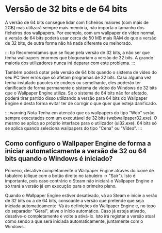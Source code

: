 # Versão de 32 bits e de 64 bits

A versão de 64 bits consegue lidar com ficheiros maiores (com mais de 2GB) mas utilizará sempre mais memória, não importa o tamanho dos ficheiros dos wallpapers. Por exemplo, com um wallpaper de vídeo normal, a versão de 64 bits poderá usar cerca de 50 MB mais RAM do que a versão de 32 bits, de outra forma não há nada diferente ou melhorado.

::: tip Recomendamos que se fique pela versão de 32 bits, a não ser que tenha wallpapers enormes que bloqueariam a versão de 32 bits. A grande maioria dos utilizadores nunca irá deparar com este problema. :::

Também poderá optar pela versão de 64 bits quando o sistema de vídeo do seu PC tiver erros que só afetam programas de 32 bits. Caso alguma vez tenha instalado pacotes de codecs ou semelhante, eles poderão ter danificado de forma permanente o sistema de vídeo do Windows de 32 bits que o Wallpaper Engine utiliza. Se o sistema de 64 bits não for afetado, poderá tirar partido disso utilizando a versão para 64 bits do Wallpaper Engine e desta forma evitar ter de corrigir o que quer que esteja danificado.

::: warning Nota Tenha em atenção que os wallpapers do tipo "Web" serão sempre executados com um executável de 32 bits (webwallpaper32.exe). O mesmo se aplica ao próprio interface para o utilizador (ui32.exe). 64 bits só se aplica quando seleciona wallpapers do tipo "Cena" ou "Vídeo". :::

## Como configuro o Wallpaper Engine de forma a iniciar automaticamente a versão de 32 ou 64 bits quando o Windows é iniciado?

Primeiro, desative completamente o Wallpaper Engine através do ícone de tabuleiro (clique com o botão direito no tabuleiro -> "Sair"). Isto é importante, pois caso contrário o Steam não iniciará o Wallpaper Engine e só trará a versão já em execução para o primeiro plano.

Quando o Wallpaper Engine estiver desativado, vá ao Steam e inicie a verão de 32 bits ou a de 64 bits, consoante a versão que pretende que seja iniciada automaticamente. Vá às definições do Wallpaper Engine e, no topo do separador "Geral", ative o início automático. Caso já esteja ativado, desative-o completamente e volte a ativá-lo. Isto irá registar a versão atual como sendo a que será iniciada automaticamente, juntamente com o Windows. 